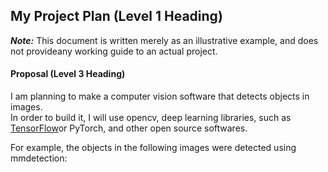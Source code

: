 ## My Project Plan (Level 1 Heading)  
***Note:*** This document is written merely as an illustrative example, and does not provideany working guide to an actual project.

#### Proposal (Level 3 Heading)
I am planning to make a computer vision software that detects objects in images.  
In order to build it, I will use opencv, deep learning libraries, such as [TensorFlow](https://www.tensorflow.org/?hl=ko)or PyTorch, and other open source softwares. 

For example, the objects in the following images were detected using mmdetection: 

